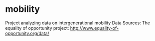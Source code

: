 # mobility
Project analyzing data on intergenerational mobility
Data Sources: 
The equality of opportunity project: http://www.equality-of-opportunity.org/data/
